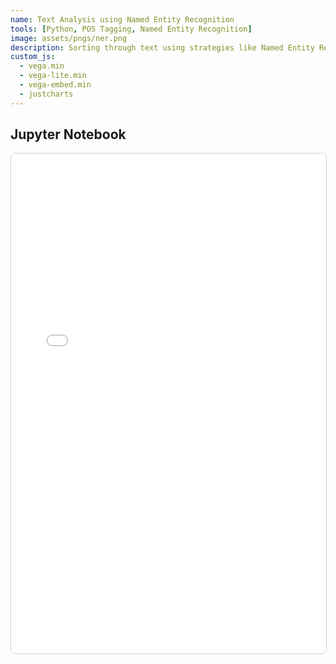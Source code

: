 ```yaml
---
name: Text Analysis using Named Entity Recognition
tools: [Python, POS Tagging, Named Entity Recognition]
image: assets/pngs/ner.png
description: Sorting through text using strategies like Named Entity Recognition and POS Tagging
custom_js:
  - vega.min
  - vega-lite.min
  - vega-embed.min
  - justcharts
---
```




## Jupyter Notebook 

<iframe src="{{ site.baseurl }}/assets/jp_nbs/ner_text_analysis.html"
        width="100%"
        height="800px"
        frameborder="0"
        style="border: 1px solid #ccc; border-radius: 8px;">
</iframe>
